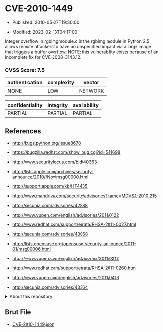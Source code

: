 # CVE-2010-1449

- Published: 2010-05-27T19:30:00

- Modified: 2023-02-13T04:17:00

Integer overflow in rgbimgmodule.c in the rgbimg module in Python 2.5 allows remote attackers to have an unspecified impact via a large image that triggers a buffer overflow. NOTE: this vulnerability exists because of an incomplete fix for CVE-2008-3143.12.

### CVSS Score: **7.5**

| authentication | complexity | vector |
| --- | --- | --- |
| NONE | LOW | NETWORK |

| confidentiality | integrity | availability |
| --- | --- | --- |
| PARTIAL | PARTIAL | PARTIAL |

## References

* http://bugs.python.org/issue8678

* https://bugzilla.redhat.com/show_bug.cgi?id=541698

* http://www.securityfocus.com/bid/40363

* http://lists.apple.com/archives/security-announce/2010//Nov/msg00000.html

* http://support.apple.com/kb/HT4435

* http://www.mandriva.com/security/advisories?name=MDVSA-2010:215

* http://secunia.com/advisories/42888

* http://www.vupen.com/english/advisories/2011/0122

* http://www.redhat.com/support/errata/RHSA-2011-0027.html

* http://secunia.com/advisories/43068

* http://lists.opensuse.org/opensuse-security-announce/2011-01/msg00006.html

* http://www.vupen.com/english/advisories/2011/0212

* http://www.redhat.com/support/errata/RHSA-2011-0260.html

* http://www.vupen.com/english/advisories/2011/0413

* http://secunia.com/advisories/43364

<details>
<summary>About this repository</summary> 

  This repository is part of the project [Live Hack CVE](https://github.com/Live-Hack-CVE). Main website can be found [www.live-hack.org](https://www.live-hack.org) 
  
  Made by [Sn0wAlice](https://github.com/Sn0wAlice) for the people that care about security and need to have a feed of the latest CVEs. Hope you enjoy it, don't forget to star the repo and follow me on [Twitter](https://twitter.com/Sn0wAlice) and [Github](https://github.com/Sn0wAlice). And that is my [personnal website](https://www.alice-snow.me/)

  - [Home Page](https://github.com/Live-Hack-CVE)
  - [Framework](https://github.com/Live-Hack-CVE/cve-framework)
  - [CVE database](https://github.com/Live-Hack-CVE/full_database)
  - [Changelog](https://github.com/Live-Hack-CVE/Changelog)
</details>

## Brut File

* [CVE-2010-1449.json](https://raw.githubusercontent.com/Live-Hack-CVE/full_database/main/cves/2010/CVE-2010-1449.json)

